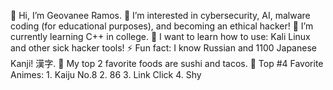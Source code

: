 👋 Hi, I’m Geovanee Ramos.
👀 I’m interested in cybersecurity, AI, malware coding (for educational purposes), and becoming an ethical hacker!
🌱 I’m currently learning C++ in college.
🌳 I want to learn how to use: Kali Linux and other sick hacker tools!
⚡ Fun fact: I know Russian and 1100 Japanese Kanji! 漢字.
🍣 My top 2 favorite foods are sushi and tacos.
🎴 Top #4 Favorite Animes:
    1. Kaiju No.8
    2. 86
    3. Link Click
    4. Shy